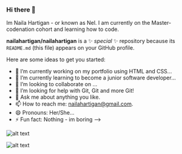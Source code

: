 ### Hi there 👋

Im Naila Hartigan - or known as Nel. I am currently on the Master-
 codenation cohort and learning how to code.

**nailahartigan/nailahartigan** is a ✨ _special_ ✨ repository because its `README.md` (this file) appears on your GitHub profile.

Here are some ideas to get you started:

- 🔭 I’m currently working on my portfolio using HTML and CSS...
- 🌱 I’m currently learning to become a junior software developer...
- 👯 I’m looking to collaborate on ...
- 🤔 I’m looking for help with Git, Git and more Git! 
- 💬 Ask me about anything you like.
- 📫 How to reach me: nailahartigan@gmail.com.
- 😄 Pronouns: Her/She...
- ⚡ Fun fact: Nothing - im boring
-->

![alt text](https://helpx.adobe.com/content/dam/help/en/photoshop/using/convert-color-image-black-white/jcr_content/main-pars/before_and_after/image-before/Landscape-Color.jpg "winter")

![alt text](https://media.istockphoto.com/photos/child-hands-formig-heart-shape-picture-id951945718?k=6&m=951945718&s=612x612&w=0&h=ih-N7RytxrTfhDyvyTQCA5q5xKoJToKSYgdsJ_mHrv0=)
